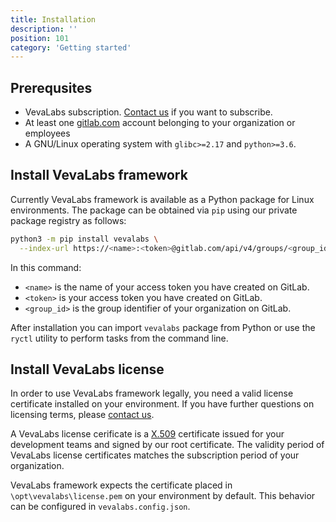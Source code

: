 ```yaml
---
title: Installation
description: ''
position: 101
category: 'Getting started'
---
```


## Prerequsites

* VevaLabs subscription. [Contact us](mailto:sales@vevalabs.com) if you want to subscribe.
* At least one [gitlab.com](https://gitlab.com/vevalabs) account belonging to your organization or employees
* A GNU/Linux operating system with `glibc>=2.17` and `python>=3.6`. 

## Install VevaLabs framework

Currently VevaLabs framework is available as a Python package for Linux environments. The package can be obtained via `pip` using our private package registry as follows:

<code-group>
  <code-block label="Python" active>

  ```bash
  python3 -m pip install vevalabs \
    --index-url https://<name>:<token>@gitlab.com/api/v4/groups/<group_id>/-/packages/pypi/simple 
  ```

  </code-block>
</code-group>

In this command:

* `<name>` is the name of your access token you have created on GitLab.
* `<token>` is your access token you have created on GitLab.
* `<group_id>` is the group identifier of your organization on GitLab.

After installation you can import `vevalabs` package from Python or use the `ryctl` utility to perform tasks from the command line.

## Install VevaLabs license

In order to use VevaLabs framework legally, you need a valid license certificate installed on your environment. If you have further questions on licensing terms, please [contact us](mailto:sales@vevalabs.com).

A VevaLabs license cerificate is a [X.509](https://en.wikipedia.org/wiki/X.509) certificate issued for your development teams and signed by our root certificate. The validity period of VevaLabs license certificates matches the subscription period of your organization.

VevaLabs framework expects the certificate placed in `\opt\vevalabs\license.pem` on your environment by default. This behavior can be configured in `vevalabs.config.json`.